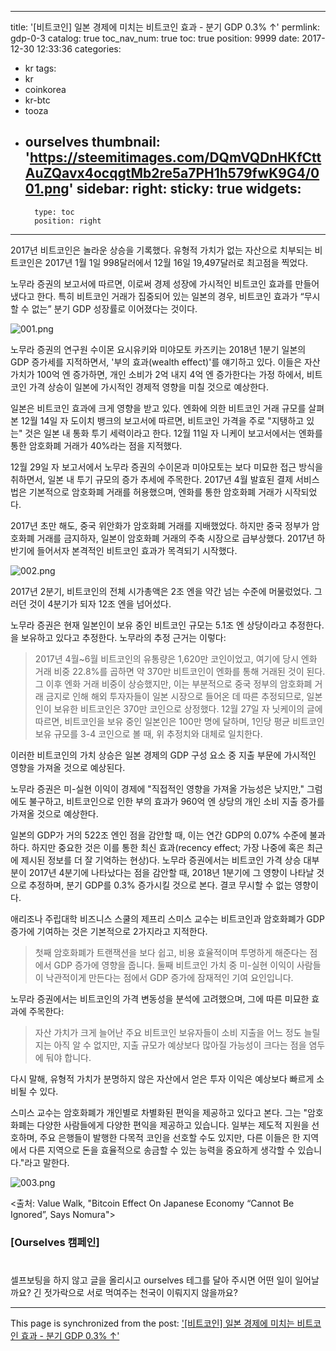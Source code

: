 
---
title: '[비트코인]  일본 경제에 미치는 비트코인 효과 - 분기 GDP 0.3% ↑'
permlink: gdp-0-3
catalog: true
toc_nav_num: true
toc: true
position: 9999
date: 2017-12-30 12:33:36
categories:
- kr
tags:
- kr
- coinkorea
- kr-btc
- tooza
- ourselves
thumbnail: 'https://steemitimages.com/DQmVQDnHKfCttAuZQavx4ocqgtMb2re5a7PH1h579fwK9G4/001.png'
sidebar:
    right:
        sticky: true
widgets:
    -
        type: toc
        position: right
---


2017년 비트코인은 놀라운 상승을 기록했다. 유형적 가치가 없는 자산으로 치부되는 비트코인은 2017년 1월 1일 998달러에서 12월 16일 19,497달러로 최고점을 찍었다. 
  
노무라 증권의 보고서에 따르면, 이로써 경제 성장에 가시적인 비트코인 효과를 만들어 냈다고 한다. 특히 비트코인 거래가 집중되어 있는 일본의 경우, 비트코인 효과가 “무시할 수 없는” 분기 GDP 성장률로 이어졌다는 것이다. 

![001.png](https://steemitimages.com/DQmVQDnHKfCttAuZQavx4ocqgtMb2re5a7PH1h579fwK9G4/001.png)

노무라 증권의 연구원 수이몬 요시유키와 미야모토 카즈키는 2018년 1분기 일본의 GDP 증가세를 지적하면서, '부의 효과(wealth effect)'를 얘기하고 있다. 이들은 자산 가치가 100억 엔 증가하면, 개인 소비가 2억 내지 4억 엔 증가한다는 가정 하에서, 비트코인 가격 상승이 일본에 가시적인 경제적 영향을 미칠 것으로 예상한다.
  
일본은 비트코인 효과에 크게 영향을 받고 있다. 엔화에 의한 비트코인 거래 규모를 살펴본 12월 14일 자 도이치 뱅크의 보고서에 따르면, 비트코인 가격을 주로 "지탱하고 있는" 것은 일본 내 통화 투기 세력이라고 한다. 12월 11일 자 니케이 보고서에서는 엔화를 통한 암호화폐 거래가 40%라는 점을 지적했다.
  
12월 29일 자 보고서에서 노무라 증권의 수이몬과 미야모토는 보다 미묘한 접근 방식을 취하면서, 일본 내 투기 규모의 증가 추세에 주목한다. 2017년 4월 발효된 결제 서비스 법은 기본적으로 암호화폐 거래를 허용했으며, 엔화를 통한 암호화폐 거래가 시작되었다.
  
2017년 초만 해도, 중국 위안화가 암호화폐 거래를 지배했었다. 하지만 중국 정부가 암호화폐 거래를 금지하자, 일본이 암호화폐 거래의 주축 시장으로 급부상했다. 2017년 하반기에 들어서자 본격적인 비트코인 효과가 목격되기 시작했다. 

![002.png](https://steemitimages.com/DQmZJpWNYgsz7Fw8aNCki8q9d9Lmf3qtLaiaWQdCS9KNwN3/002.png)

2017년 2분기, 비트코인의 전체 시가총액은 2조 엔을 약간 넘는 수준에 머물렀었다. 그러던 것이 4분기가 되자 12조 엔을 넘어섰다.
  
노무라 증권은 현재 일본인이 보유 중인 비트코인 규모는 5.1조 엔 상당이라고 추정한다. 을 보유하고 있다고 추정한다. 노무라의 추정 근거는 이렇다:   

> 2017년 4월~6월 비트코인의 유통량은 1,620만 코인이었고, 여기에 당시 엔화 거래 비중 22.8%를 곱하면 약 370만 비트코인이 엔화를 통해 거래된 것이 된다. 그 이후 엔화 거래 비중이 상승했지만, 이는 부분적으로 중국 정부의 암호화폐 거래 금지로 인해 해외 투자자들이 일본 시장으로 들어온 데 따른 추정되므로, 일본인이 보유한 비트코인은 370만 코인으로 상정했다. 12월 27일 자 닛케이의 글에 따르면, 비트코인을 보유 중인 일본인은 100만 명에 달하며, 1인당 평균 비트코인 보유 규모를 3-4 코인으로 볼 때, 위 추정치와 대체로 일치한다.

이러한 비트코인의 가치 상승은 일본 경제의 GDP 구성 요소 중 지출 부문에 가시적인 영향을 가져올 것으로 예상된다.
  
노무라 증권은 미-실현 이익이 경제에 "직접적인 영향을 가져올 가능성은 낮지만," 그럼에도 불구하고, 비트코인으로 인한 부의 효과가 960억 엔 상당의 개인 소비 지출 증가를 가져올 것으로 예상한다. 
  
일본의 GDP가 거의 522조 엔인 점을 감안할 때, 이는 연간 GDP의 0.07% 수준에 불과하다. 하지만 중요한 것은 이를 통한 최신 효과(recency effect; 가장 나중에 혹은 최근에 제시된 정보를 더 잘 기억하는 현상)다. 노무라 증권에서는 비트코인 가격 상승 대부분이 2017년 4분기에 나타났다는 점을 감안할 때, 2018년 1분기에 그 영향이 나타날 것으로 추정하며, 분기 GDP를 0.3% 증가시킬 것으로 본다. 결코 무시할 수 없는 영향이다. 
  
애리조나 주립대학 비즈니스 스쿨의 제프리 스미스 교수는 비트코인과 암호화폐가 GDP 증가에 기여하는 것은 기본적으로 2가지라고 지적한다. 

> 첫째 암호화폐가 트랜잭션을 보다 쉽고, 비용 효율적이며 투명하게 해준다는 점에서 GDP 증가에 영향을 줍니다. 둘째 비트코인 가치 중 미-실현 이익이 사람들이 낙관적이게 만든다는 점에서 GDP 증가에 잠재적인 기여 요인입니다.


노무라 증권에서는 비트코인의 가격 변동성을 분석에 고려했으며, 그에 따른 미묘한 효과에 주목한다: 

> 자산 가치가 크게 늘어난 주요 비트코인 보유자들이 소비 지출을 어느 정도 늘릴지는 아직 알 수 없지만, 지출 규모가 예상보다 많아질 가능성이 크다는 점을 염두에 둬야 합니다.

다시 말해, 유형적 가치가 분명하지 않은 자산에서 얻은 투자 이익은 예상보다 빠르게 소비될 수 있다.
  
스미스 교수는 암호화폐가 개인별로 차별화된 편익을 제공하고 있다고 본다. 그는 "암호화폐는 다양한 사람들에게 다양한 편익을 제공하고 있습니다. 일부는 제도적 지원을 선호하며, 주요 은행들이 발행한 다목적 코인을 선호할 수도 있지만, 다른 이들은 한 지역에서 다른 지역으로 돈을 효율적으로 송금할 수 있는 능력을 중요하게 생각할 수 있습니다."라고 말한다.

![003.png](https://steemitimages.com/DQmVjmTwJSabAJjDdsqGeSZDAM9oNq2p8J9gtpC3rNeWhBe/003.png)

<출처: Value Walk, "Bitcoin Effect On Japanese Economy “Cannot Be Ignored”, Says Nomura">

### [Ourselves 캠페인]
#
셀프보팅을 하지 않고 글을 올리시고
ourselves 테그를 달아 주시면
어떤 일이 일어날까요?
긴 젓가락으로 서로 먹여주는 천국이 이뤄지지 않을까요?

- - -

This page is synchronized from the post: ['[비트코인]  일본 경제에 미치는 비트코인 효과 - 분기 GDP 0.3% ↑'](https://steemit.com/@pius.pius/gdp-0-3)
